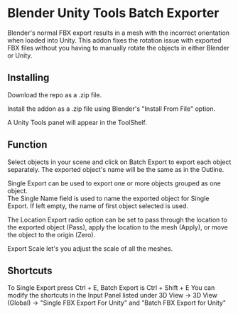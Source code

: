 # Blender Unity Tools Batch Exporter

Blender's normal FBX export results in a mesh with the incorrect orientation when loaded into Unity.
This addon fixes the rotation issue with exported FBX files without you having to 
manually rotate the objects in either Blender or Unity.

## Installing
Download the repo as a .zip file.

Install the addon as a .zip file using Blender's "Install From File" option.

A Unity Tools panel will appear in the ToolShelf.

## Function
Select objects in your scene and click on Batch Export to export each object separately.
The exported object's name will be the same as in the Outline.

Single Export can be used to export one or more objects grouped as one object.  
The Single Name field is used to name the exported object for Single Export.
If left empty, the name of first object selected is used.

The Location Export radio option can be set to pass through the location to the exported object (Pass), 
apply the location to the mesh (Apply), or move the object to the origin (Zero).

Export Scale let's you adjust the scale of all the meshes.

## Shortcuts
To Single Export press Ctrl + E, Batch Export is Ctrl + Shift + E
You can modify the shortcuts in the Input Panel listed under 
3D View -> 3D View (Global) -> "Single FBX Export For Unity"
and "Batch FBX Export for Unity"
